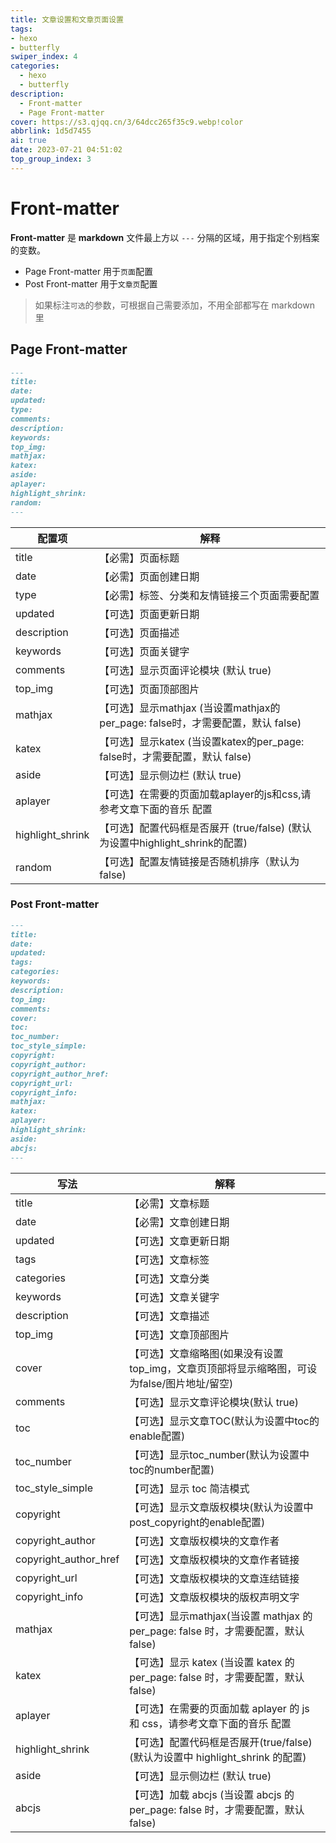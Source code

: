 ```yaml
---
title: 文章设置和文章页面设置
tags: 
- hexo
- butterfly
swiper_index: 4
categories:
  - hexo
  - butterfly
description:
  - Front-matter
  - Page Front-matter
cover: https://s3.qjqq.cn/3/64dcc265f35c9.webp!color
abbrlink: 1d5d7455
ai: true
date: 2023-07-21 04:51:02
top_group_index: 3
---
```

# **Front-matter**
**Front-matter** 是 **markdown** 文件最上方以 `---` 分隔的区域，用于指定个别档案的变数。
- Page Front-matter 用于`页面`配置
- Post Front-matter 用于`文章页`配置

> 如果标注`可选`的参数，可根据自己需要添加，不用全部都写在 markdown 里


## Page Front-matter
```Markdown
---
title:
date:
updated:
type:
comments:
description:
keywords:
top_img:
mathjax:
katex:
aside:
aplayer:
highlight_shrink:
random:
---
```
| 配置项             | 解释                                                                 |
| ------------------ | -------------------------------------------------------------------- |
| title              | 【必需】页面标题                                                      |
| date               | 【必需】页面创建日期                                                    |
| type               | 【必需】标签、分类和友情链接三个页面需要配置                               |
| updated            | 【可选】页面更新日期                                                    |
| description        | 【可选】页面描述                                                        |
| keywords           | 【可选】页面关键字                                                      |
| comments           | 【可选】显示页面评论模块 (默认 true)                                     |
| top_img            | 【可选】页面顶部图片                                                    |
| mathjax            | 【可选】显示mathjax (当设置mathjax的per_page: false时，才需要配置，默认 false) |
| katex              | 【可选】显示katex (当设置katex的per_page: false时，才需要配置，默认 false)     |
| aside              | 【可选】显示侧边栏 (默认 true)                                           |
| aplayer            | 【可选】在需要的页面加载aplayer的js和css,请参考文章下面的音乐 配置            |
| highlight_shrink   | 【可选】配置代码框是否展开 (true/false) (默认为设置中highlight_shrink的配置)  |
| random             | 【可选】配置友情链接是否随机排序（默认为false)                            |
### Post Front-matter
```MARKDOWN
---
title:
date:
updated:
tags:
categories:
keywords:
description:
top_img:
comments:
cover:
toc:
toc_number:
toc_style_simple:
copyright:
copyright_author:
copyright_author_href:
copyright_url:
copyright_info:
mathjax:
katex:
aplayer:
highlight_shrink:
aside:
abcjs:
---
```
| 写法                | 解释                                                                 |
| ------------------- | -------------------------------------------------------------------- |
| title               | 【必需】文章标题                                                     |
| date                | 【必需】文章创建日期                                                 |
| updated             | 【可选】文章更新日期                                                 |
| tags                | 【可选】文章标签                                                     |
| categories          | 【可选】文章分类                                                     |
| keywords            | 【可选】文章关键字                                                   |
| description         | 【可选】文章描述                                                     |
| top_img             | 【可选】文章顶部图片                                                 |
| cover               | 【可选】文章缩略图(如果没有设置top_img，文章页顶部将显示缩略图，可设为false/图片地址/留空) |
| comments            | 【可选】显示文章评论模块(默认 true)                                    |
| toc                 | 【可选】显示文章TOC(默认为设置中toc的enable配置)                        |
| toc_number          | 【可选】显示toc_number(默认为设置中toc的number配置)                     |
| toc_style_simple    | 【可选】显示 toc 简洁模式                                              |
| copyright           | 【可选】显示文章版权模块(默认为设置中post_copyright的enable配置)         |
| copyright_author    | 【可选】文章版权模块的文章作者                                         |
| copyright_author_href | 【可选】文章版权模块的文章作者链接                                     |
| copyright_url       | 【可选】文章版权模块的文章连结链接                                     |
| copyright_info      | 【可选】文章版权模块的版权声明文字                                     |
| mathjax             | 【可选】显示mathjax(当设置 mathjax 的 per_page: false 时，才需要配置，默认 false) |
| katex               | 【可选】显示 katex (当设置 katex 的 per_page: false 时，才需要配置，默认 false) |
| aplayer             | 【可选】在需要的页面加载 aplayer 的 js 和 css，请参考文章下面的音乐 配置   |
| highlight_shrink    | 【可选】配置代码框是否展开(true/false)(默认为设置中 highlight_shrink 的配置) |
| aside               | 【可选】显示侧边栏 (默认 true)                                         |
| abcjs               | 【可选】加载 abcjs (当设置 abcjs 的 per_page: false 时，才需要配置，默认 false) |